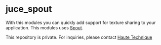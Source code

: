 # juce_spout 

With this modules you can quickly add support for texture sharing to your application. This modules uses [Spout](https://spout.zeal.co).

This repository is private. For inquiries, please contact [Haute Technique](mailto:sander@hautetechnique.com)
 
